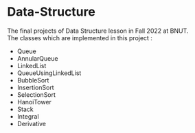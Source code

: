 # Data-Structure
The final projects of Data Structure lesson in Fall 2022 at BNUT.</br>
The classes which are implemented in this project :
+ Queue
+ AnnularQueue
+ LinkedList
+ QueueUsingLinkedList
+ BubbleSort
+ InsertionSort
+ SelectionSort
+ HanoiTower
+ Stack
+ Integral
+ Derivative



